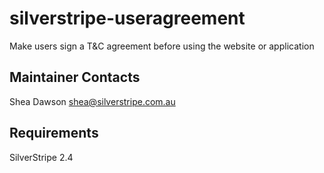 silverstripe-useragreement
==========================

Make users sign a T&amp;C agreement before using the website or application

Maintainer Contacts
-------------------

Shea Dawson shea@silverstripe.com.au

Requirements
------------

SilverStripe 2.4